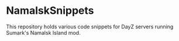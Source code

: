 # NamalskSnippets
This repository holds various code snippets for DayZ servers running Sumark's Namalsk Island mod.
